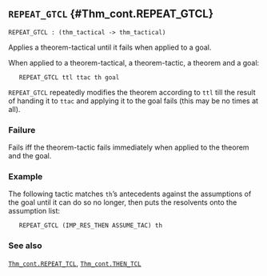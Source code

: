## `REPEAT_GTCL` {#Thm_cont.REPEAT_GTCL}


```
REPEAT_GTCL : (thm_tactical -> thm_tactical)
```



Applies a theorem-tactical until it fails when applied to a goal.


When applied to a theorem-tactical, a theorem-tactic, a theorem and a goal:
    
       REPEAT_GTCL ttl ttac th goal
    
`REPEAT_GTCL` repeatedly modifies the theorem according to
`ttl` till the result of handing it to `ttac` and applying it to the goal
fails (this may be no times at all).

### Failure

Fails iff the theorem-tactic fails immediately when applied to the theorem
and the goal.

### Example

The following tactic matches `th`’s antecedents against the assumptions
of the goal until it can do so no longer, then puts the resolvents
onto the assumption list:
    
       REPEAT_GTCL (IMP_RES_THEN ASSUME_TAC) th
    



### See also

[`Thm_cont.REPEAT_TCL`](#Thm_cont.REPEAT_TCL), [`Thm_cont.THEN_TCL`](#Thm_cont.THEN_TCL)

